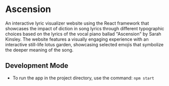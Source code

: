 # Ascension

An interactive lyric visualizer website using the React framework that showcases the impact of diction in song lyrics through different typographic choices based on the lyrics of the vocal piano ballad "Ascension" by Sarah Kinsley. The website features a visually engaging experience with an interactive still-life lotus garden, showcasing selected emojis that symbolize the deeper meaning of the song.

## Development Mode

- To run the app in the project directory, use the command: `npm start`
